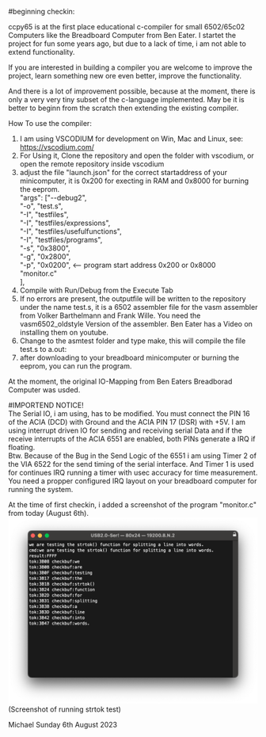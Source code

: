 #beginning checkin:

ccpy65 is at the first place educational c-compiler for small 6502/65c02 Computers
like the Breadboard Computer from Ben Eater. I startet the project for fun some
years ago, but due to a lack of time, i am not able to extend functionality.

If you are interested in building a compiler you are welcome to improve the
project, learn something new ore even better, improve the functionality.

And there is a lot of improvement possible, because at the moment, there is only
a very very tiny subset of the c-language implemented. May be it is better to beginn
from the scratch then extending the existing compiler.

How To use the compiler:

1. I am using VSCODIUM for development on Win, Mac and Linux, see: https://vscodium.com/
2. For Using it, Clone the repository and open the folder with vscodium, or open the remote
   repository inside vscodium
3. adjust the file "launch.json" for the correct startaddress of your minicomputer, it is 0x200
   for execting in RAM and 0x8000 for burning the eeprom.<br />
               "args": ["--debug2",<br />
                     "-o", "test.s",<br />
                     "-I", "testfiles",<br />
                     "-I", "testfiles/expressions",<br />
                     "-I", "testfiles/usefulfunctions",<br />
                     "-I", "testfiles/programs",<br />
                     "-s", "0x3800",<br />
                     "-g", "0x2800",<br />
                     "-p", "0x0200",    <--  program start address 0x200 or 0x8000<br />
                     "monitor.c"<br />
                    ],<br />
4. Compile with Run/Debug from the Execute Tab
5. If no errors are present, the outputfile will be written to the repository under the name
   test.s, it is a 6502 assembler file for the vasm assembler from Volker Barthelmann and 
   Frank Wille. You need the vasm6502_oldstyle Version of the assembler. Ben Eater has a 
   Video on installing them on youtube.
6. Change to the asmtest folder and type make, this will compile the file test.s to a.out:
7. after downloading to your breadboard minicomputer or burning the eeprom, you can run the
   program.

At the moment, the original IO-Mapping from Ben Eaters Breadborad Computer was usded.

#IMPORTEND NOTICE!<br />
The Serial IO, i am using, has to be modified. You must connect the PIN 16 of the ACIA (DCD)
with Ground and the ACIA PIN 17 (DSR) with +5V. I am using interrupt driven IO for sending 
and receiving serial Data and if the receive interrupts of the ACIA 6551 are enabled, both 
PINs generate a IRQ if floating. <br />
Btw. Because of the Bug in the Send Logic of the 6551 i am using Timer 2 of the VIA 6522 for
the send timing of the serial interface. And Timer 1 is used for continues IRQ running a 
timer with usec accuracy for time measurement.<br />
You need a propper configured IRQ layout on your breadboard computer for running the system.

At the time of first checkin, i added a screenshot of the program "monitor.c" from today (August 6th).
![Screenshot showing test of strtok function](docu/images/strtok_test.png)(Screenshot of running strtok test)


Michael   Sunday 6th August 2023
